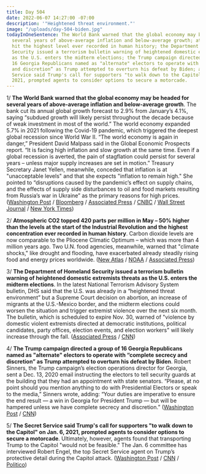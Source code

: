 ```yaml
---
title: Day 504
date: 2022-06-07 14:27:00 -07:00
description: '"Heightened threat environment."'
image: "/uploads/day-504-biden.jpg"
todayInOneSentence: The World Bank warned that the global economy may be headed for
  several years of above-average inflation and below-average growth; atmospheric CO2
  hit the highest level ever recorded in human history; the Department of Homeland
  Security issued a terrorism bulletin warning of heightened domestic extremists threats
  as the U.S. enters the midterm elections; the Trump campaign directed a group of
  16 Georgia Republicans named as "alternate" electors to operate with “complete secrecy
  and discretion” as Trump attempted to overturn his defeat by Biden; and the Secret
  Service said Trump's call for supporters "to walk down to the Capitol" on Jan. 6,
  2021, prompted agents to consider options to secure a motorcade.
---
```



1/ **The World Bank warned that the global economy may be headed for several years of above-average inflation and below-average growth**. The bank cut its annual global growth forecast to 2.9% from January’s 4.1%, saying “subdued growth will likely persist throughout the decade because of weak investment in most of the world.” The world economy expanded 5.7% in 2021 following the Covid-19 pandemic, which triggered the deepest global recession since World War II. “The world economy is again in danger,” President David Malpass said in the Global Economic Prospects report. “It is facing high inflation and slow growth at the same time. Even if a global recession is averted, the pain of stagflation could persist for several years – unless major supply increases are set in motion.” Treasury Secretary Janet Yellen, meanwhile, conceded that inflation is at "unacceptable levels" and that she expects "inflation to remain high." She pointed to “disruptions caused by the pandemic’s effect on supply chains, and the effects of supply side disturbances to oil and food markets resulting from Russia’s war in Ukraine” as the primary reasons for high prices. ([Washington Post](https://www.washingtonpost.com/business/2022/06/07/world-bank-global-growth-forecast-stagflation/) / [Bloomberg](https://www.bloomberg.com/news/articles/2022-06-07/stagflation-danger-sees-world-bank-cut-global-growth-outlook?sref=MIBMEEoj) / [Associated Press](https://apnews.com/article/congress-janet-yellen-jerome-powell-business-government-and-politics-fbbfda135bb00b5b9f7b8e8cf800f68c) / [CNBC](https://www.cnbc.com/2022/06/07/world-bank-cuts-global-growth-outlook-and-warns-of-70s-stagflation.html) / [Wall Street Journal](https://www.wsj.com/articles/janet-yellen-faces-lawmakers-as-biden-officials-grapple-with-inflation-11654594202) / [New York Times](https://www.nytimes.com/2022/06/07/us/politics/inflation-yellen.html))

2/ **Atmospheric CO2 topped 420 parts per million in May – 50% higher than the levels at the start of the Industrial Revolution and the highest concentration ever recorded in human history**. Carbon dioxide levels are now comparable to the Pliocene Climatic Optimum – which was more than 4 million years ago. Two U.N. food agencies, meanwhile, warned that "climate shocks," like drought and flooding, have exacerbated already steadily rising food and energy prices worldwide. ([New Atlas](https://newatlas.com/environment/atmospheric-co2-50-percent-higher-pre-industrial-levels/) / [NOAA](https://www.noaa.gov/news-release/carbon-dioxide-now-more-than-50-higher-than-pre-industrial-levels) / [Associated Press](https://apnews.com/article/russia-ukraine-covid-politics-health-db55f62bceef70e7cb06f5395563f7be))

3/ **The Department of Homeland Security issued a terrorism bulletin warning of heightened domestic extremists threats as the U.S. enters the midterm elections**. In the latest National Terrorism Advisory System bulletin, DHS said that the U.S. was already in a “heightened threat environment” but a Supreme Court decision on abortion, an increase of migrants at the U.S.-Mexico border, and the midterm elections could worsen the situation and trigger extremist violence over the next six month. The bulletin, which is scheduled to expire Nov. 30, warned of "violence by domestic violent extremists directed at democratic institutions, political candidates, party offices, election events, and election workers" will likely increase through the fall. ([Associated Press](https://apnews.com/article/2022-midterm-elections-covid-health-mexico-f0db5be3931d14a5cd5da3bdc200e930) / [CNN](https://www.cnn.com/2022/06/07/politics/dhs-bulletin-threats-election-misinformation-supreme-court-abortion/index.html))

4/ **The Trump campaign directed a group of 16 Georgia Republicans named as "alternate" electors to operate with “complete secrecy and discretion” as Trump attempted to overturn his defeat by Biden**. Robert Sinners, the Trump campaign’s election operations director for Georgia, sent a Dec. 13, 2020 email instructing the electors to tell security guards at the building that they had an appointment with state senators. “Please, at no point should you mention anything to do with Presidential Electors or speak to the media,” Sinners wrote, adding: “Your duties are imperative to ensure the end result — a win in Georgia for President Trump — but will be hampered unless we have complete secrecy and discretion.” ([Washington Post](https://www.washingtonpost.com/politics/2022/06/06/fake-trump-electors-ga-told-shroud-plans-secrecy-email-shows/) / [CNN](https://www.cnn.com/2022/06/06/politics/georgia-trump-investigation-fake-electors-email/index.html))

5/ **The Secret Service said Trump's call for supporters "to walk down to the Capitol" on Jan. 6, 2021, prompted agents to consider options to secure a motorcade**. Ultimately, however, agents found that transporting Trump to the Capitol "would not be feasible." The Jan. 6 committee has interviewed Robert Engel, the top Secret Service agent on Trump’s protective detail during the Capitol attack. ([Washington Post](https://www.washingtonpost.com/politics/2022/06/07/trump-pressed-secret-service-for-plan-to-join-march-to-capitol/) / [CNN](https://www.cnn.com/2022/06/07/politics/secret-service-trump-capitol/) / [Politico](https://www.politico.com/news/2022/06/07/jan-6-committee-interviews-head-of-trumps-secret-service-detail-on-day-of-capitol-attack-00037748))

